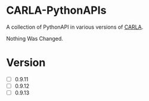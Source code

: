 # CARLA-PythonAPIs

A collection of PythonAPI in various versions of [CARLA](https://github.com/carla-simulator/carla).

Nothing Was Changed.

# Version

* [ ] 0.9.11
* [ ] 0.9.12
* [ ] 0.9.13